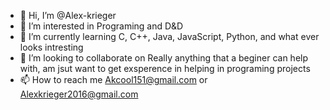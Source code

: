 - 👋 Hi, I’m @Alex-krieger
- 👀 I’m interested in Programing and D&D
- 🌱 I’m currently learning C, C++, Java, JavaScript, Python, and what ever looks intresting
- 💞️ I’m looking to collaborate on Really anything that a beginer can help with, am jsut want to get exsperence in helping in programing projects
- 📫 How to reach me Akcool151@gmail.com or Alexkrieger2016@gmail.com

<!---
Alex-krieger/Alex-krieger is a ✨ special ✨ repository because its `README.md` (this file) appears on your GitHub profile.
You can click the Preview link to take a look at your changes.
--->
